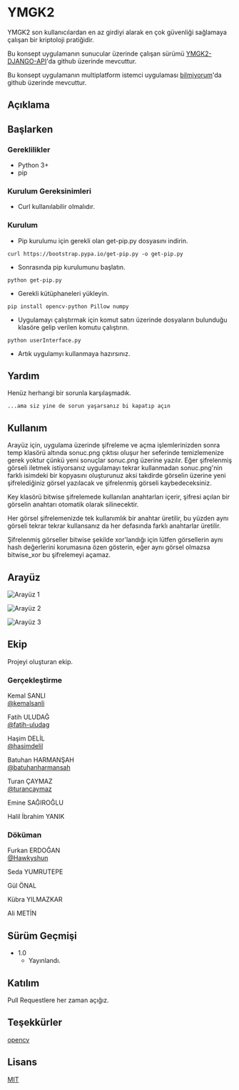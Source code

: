 # YMGK2

YMGK2 son kullanıcılardan en az girdiyi alarak en çok güvenliği sağlamaya çalışan bir kriptoloji pratiğidir.

Bu konsept uygulamanın sunucular üzerinde çalışan sürümü [YMGK2-DJANGO-API](https://github.com/kemalsanli/YMGK2-DJANGO-API)'da github üzerinde mevcuttur.

Bu konsept uygulamanın multiplatform istemci uygulaması [bilmiyorum](https://github.com/kemalsanli/bilmiyorum)'da github üzerinde mevcuttur.

## Açıklama



## Başlarken

### Gereklilikler

* Python 3+
* pip


### Kurulum Gereksinimleri

* Curl kullanılabilir olmalıdır.

### Kurulum

* Pip kurulumu için gerekli olan get-pip.py dosyasını indirin.

```
curl https://bootstrap.pypa.io/get-pip.py -o get-pip.py
```
* Sonrasında pip kurulumunu başlatın. 

```
python get-pip.py
```
* Gerekli kütüphaneleri yükleyin. 

```
pip install opencv-python Pillow numpy
```

* Uygulamayı çalıştırmak için komut satırı üzerinde dosyaların bulunduğu klasöre gelip verilen komutu çalıştırın. 

```
python userInterface.py
```
* Artık uygulamyı kullanmaya hazırsınız. 


## Yardım

Henüz herhangi bir sorunla karşılaşmadık.
```
...ama siz yine de sorun yaşarsanız bi kapatıp açın
```

## Kullanım

Arayüz için, uygulama üzerinde şifreleme ve açma işlemlerinizden sonra temp klasörü altında sonuc.png çıktısı oluşur her seferinde temizlemenize gerek yoktur çünkü yeni sonuçlar sonuc.png üzerine yazılır. Eğer şifrelenmiş görseli iletmek istiyorsanız uygulamayı tekrar kullanmadan sonuc.png'nin farklı isimdeki bir kopyasını oluşturunuz aksi takdirde görselin üzerine yeni şifrelediğiniz görsel yazılacak ve şifrelenmiş görseli kaybedeceksiniz.

Key klasörü bitwise şifrelemede kullanılan anahtarları içerir, şifresi açılan bir görselin anahtarı otomatik olarak silinecektir.

Her görsel şifrelemenizde tek kullanımlık bir anahtar üretilir, bu yüzden aynı görseli tekrar tekrar kullansanız da her defasında farklı anahtarlar üretilir.

Şifrelenmiş görseller bitwise şekilde xor'landığı için lütfen görsellerin aynı hash değerlerini korumasına özen gösterin, eğer aynı görsel olmazsa bitwise_xor bu şifrelemeyi açamaz.

## Arayüz

![Arayüz 1](https://github.com/kemalsanli/YMGK2/blob/main/aray%C3%BCz%201.png?raw=true)

![Arayüz 2](https://github.com/kemalsanli/YMGK2/blob/main/aray%C3%BCz%202.png?raw=true)

![Arayüz 3](https://github.com/kemalsanli/YMGK2/blob/main/aray%C3%BCz%203.png?raw=true)



## Ekip

Projeyi oluşturan ekip.

 ### Gerçekleştirme
 
 Kemal SANLI  
 [@kemalsanli](https://github.com/kemalsanli)

 Fatih ULUDAĞ  
 [@fatih-uludag](https://github.com/fatih-uludag)
 
 Haşim DELİL  
 [@hasimdelil](https://github.com/hasimdelil)

 Batuhan HARMANŞAH  
 [@batuhanharmansah](https://github.com/batuhanharmansah)
 
 Turan ÇAYMAZ  
 [@turancaymaz](https://github.com/turancaymaz)
 
 Emine SAĞIROĞLU
 
 Halil İbrahim YANIK
 
 ### Döküman
 
 Furkan ERDOĞAN  
 [@Hawkyshun](https://github.com/Hawkyshun)
 
 Seda YUMRUTEPE
 
 Gül ÖNAL
 
 Kübra YILMAZKAR
 
 Ali METİN
 


## Sürüm Geçmişi

* 1.0
    * Yayınlandı.

## Katılım
Pull Requestlere her zaman açığız.

## Teşekkürler
[opencv](https://github.com/opencv/opencv)

## Lisans
[MIT](https://github.com/kemalsanli/YMGK2/blob/main/LICENSE)
